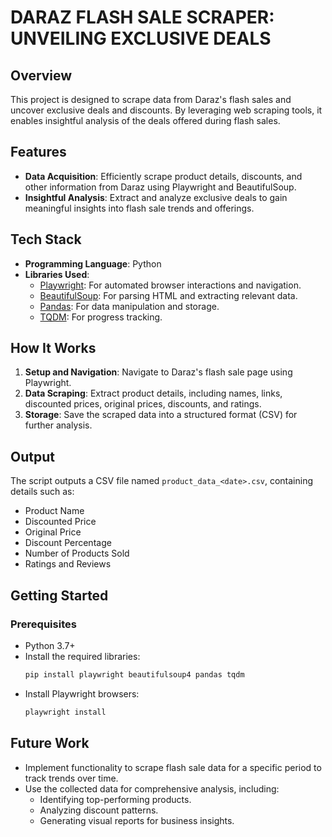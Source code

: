 # DARAZ FLASH SALE SCRAPER: UNVEILING EXCLUSIVE DEALS

## Overview
This project is designed to scrape data from Daraz's flash sales and uncover exclusive deals and discounts. By leveraging web scraping tools, it enables insightful analysis of the deals offered during flash sales.

## Features
- **Data Acquisition**: Efficiently scrape product details, discounts, and other information from Daraz using Playwright and BeautifulSoup.
- **Insightful Analysis**: Extract and analyze exclusive deals to gain meaningful insights into flash sale trends and offerings.

## Tech Stack
- **Programming Language**: Python
- **Libraries Used**:
  - [Playwright](https://playwright.dev/python/): For automated browser interactions and navigation.
  - [BeautifulSoup](https://www.crummy.com/software/BeautifulSoup/): For parsing HTML and extracting relevant data.
  - [Pandas](https://pandas.pydata.org/): For data manipulation and storage.
  - [TQDM](https://tqdm.github.io/): For progress tracking.

## How It Works
1. **Setup and Navigation**: Navigate to Daraz's flash sale page using Playwright.
2. **Data Scraping**: Extract product details, including names, links, discounted prices, original prices, discounts, and ratings.
3. **Storage**: Save the scraped data into a structured format (CSV) for further analysis.

## Output
The script outputs a CSV file named `product_data_<date>.csv`, containing details such as:
- Product Name
- Discounted Price
- Original Price
- Discount Percentage
- Number of Products Sold
- Ratings and Reviews

## Getting Started
### Prerequisites
- Python 3.7+
- Install the required libraries:
  ```bash
  pip install playwright beautifulsoup4 pandas tqdm
  ```
- Install Playwright browsers:
  ```bash
  playwright install
  ```

## Future Work
- Implement functionality to scrape flash sale data for a specific period to track trends over time.
- Use the collected data for comprehensive analysis, including:
  - Identifying top-performing products.
  - Analyzing discount patterns.
  - Generating visual reports for business insights.


